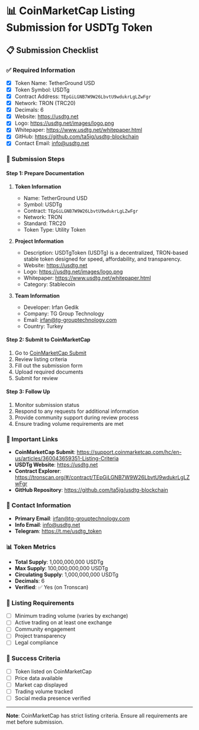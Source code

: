 # 📊 CoinMarketCap Listing Submission for USDTg Token

## 📋 Submission Checklist

### ✅ Required Information
- [x] Token Name: TetherGround USD
- [x] Token Symbol: USDTg
- [x] Contract Address: `TEpGiLGNB7W9W26LbvtU9wdukrLgLZwFgr`
- [x] Network: TRON (TRC20)
- [x] Decimals: 6
- [x] Website: https://usdtg.net
- [x] Logo: https://usdtg.net/images/logo.png
- [x] Whitepaper: https://www.usdtg.net/whitepaper.html
- [x] GitHub: https://github.com/ta5jg/usdtg-blockchain
- [x] Contact Email: info@usdtg.net

### 📝 Submission Steps

#### Step 1: Prepare Documentation
1. **Token Information**
   - Name: TetherGround USD
   - Symbol: USDTg
   - Contract: `TEpGiLGNB7W9W26LbvtU9wdukrLgLZwFgr`
   - Network: TRON
   - Standard: TRC20
   - Token Type: Utility Token

2. **Project Information**
   - Description: USDTgToken (USDTg) is a decentralized, TRON-based stable token designed for speed, affordability, and transparency.
   - Website: https://usdtg.net
   - Logo: https://usdtg.net/images/logo.png
   - Whitepaper: https://www.usdtg.net/whitepaper.html
   - Category: Stablecoin

3. **Team Information**
   - Developer: Irfan Gedik
   - Company: TG Group Technology
   - Email: irfan@tg-grouptechnology.com
   - Country: Turkey

#### Step 2: Submit to CoinMarketCap
1. Go to [CoinMarketCap Submit](https://support.coinmarketcap.com/hc/en-us/articles/360043659351-Listing-Criteria)
2. Review listing criteria
3. Fill out the submission form
4. Upload required documents
5. Submit for review

#### Step 3: Follow Up
1. Monitor submission status
2. Respond to any requests for additional information
3. Provide community support during review process
4. Ensure trading volume requirements are met

### 🔗 Important Links
- **CoinMarketCap Submit**: https://support.coinmarketcap.com/hc/en-us/articles/360043659351-Listing-Criteria
- **USDTg Website**: https://usdtg.net
- **Contract Explorer**: https://tronscan.org/#/contract/TEpGiLGNB7W9W26LbvtU9wdukrLgLZwFgr
- **GitHub Repository**: https://github.com/ta5jg/usdtg-blockchain

### 📧 Contact Information
- **Primary Email**: irfan@tg-grouptechnology.com
- **Info Email**: info@usdtg.net
- **Telegram**: https://t.me/usdtg_token

### 📊 Token Metrics
- **Total Supply**: 1,000,000,000 USDTg
- **Max Supply**: 100,000,000,000 USDTg
- **Circulating Supply**: 1,000,000,000 USDTg
- **Decimals**: 6
- **Verified**: ✅ Yes (on Tronscan)

### 🎯 Listing Requirements
- [ ] Minimum trading volume (varies by exchange)
- [ ] Active trading on at least one exchange
- [ ] Community engagement
- [ ] Project transparency
- [ ] Legal compliance

### 🎯 Success Criteria
- [ ] Token listed on CoinMarketCap
- [ ] Price data available
- [ ] Market cap displayed
- [ ] Trading volume tracked
- [ ] Social media presence verified

---

**Note**: CoinMarketCap has strict listing criteria. Ensure all requirements are met before submission.
